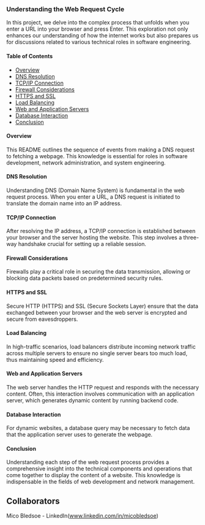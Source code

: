 ### Understanding the Web Request Cycle

In this project, we delve into the complex process that unfolds when you enter a URL into your browser and press Enter. This exploration not only enhances our understanding of how the internet works but also prepares us for discussions related to various technical roles in software engineering.

#### Table of Contents

- [Overview](#overview)
- [DNS Resolution](#dns-resolution)
- [TCP/IP Connection](#tcpip-connection)
- [Firewall Considerations](#firewall-considerations)
- [HTTPS and SSL](#https-and-ssl)
- [Load Balancing](#load-balancing)
- [Web and Application Servers](#web-and-application-servers)
- [Database Interaction](#database-interaction)
- [Conclusion](#conclusion)

#### Overview

This README outlines the sequence of events from making a DNS request to fetching a webpage. This knowledge is essential for roles in software development, network administration, and system engineering.

#### DNS Resolution

Understanding DNS (Domain Name System) is fundamental in the web request process. When you enter a URL, a DNS request is initiated to translate the domain name into an IP address.

#### TCP/IP Connection

After resolving the IP address, a TCP/IP connection is established between your browser and the server hosting the website. This step involves a three-way handshake crucial for setting up a reliable session.

#### Firewall Considerations

Firewalls play a critical role in securing the data transmission, allowing or blocking data packets based on predetermined security rules.

#### HTTPS and SSL

Secure HTTP (HTTPS) and SSL (Secure Sockets Layer) ensure that the data exchanged between your browser and the web server is encrypted and secure from eavesdroppers.

#### Load Balancing

In high-traffic scenarios, load balancers distribute incoming network traffic across multiple servers to ensure no single server bears too much load, thus maintaining speed and efficiency.

#### Web and Application Servers

The web server handles the HTTP request and responds with the necessary content. Often, this interaction involves communication with an application server, which generates dynamic content by running backend code.

#### Database Interaction

For dynamic websites, a database query may be necessary to fetch data that the application server uses to generate the webpage.

#### Conclusion

Understanding each step of the web request process provides a comprehensive insight into the technical components and operations that come together to display the content of a website. This knowledge is indispensable in the fields of web development and network management.

## Collaborators
Mico Bledsoe - LinkedIn(www.linkedin.com/in/micobledsoe)
